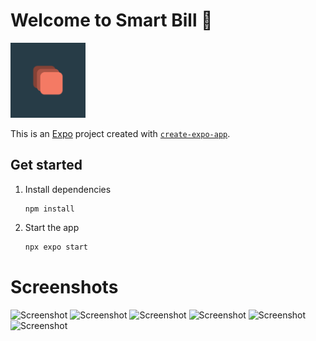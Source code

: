 # Welcome to Smart Bill 👋

<img src="./assets/images/icon.png" alt="Smart Bill Icon" width="120" />

This is an [Expo](https://expo.dev) project created with [`create-expo-app`](https://www.npmjs.com/package/create-expo-app).

## Get started

1. Install dependencies

   ```bash
   npm install
   ```

2. Start the app

   ```bash
   npx expo start
   ```

# Screenshots

<img width="200" alt="Screenshot" src="https://github.com/user-attachments/assets/3932d922-8157-4447-b085-a3951a05573f" />
<img width="200" alt="Screenshot" src="https://github.com/user-attachments/assets/23498ac3-3cf0-4465-8315-463e6debfb55" />
<img width="200" alt="Screenshot" src="https://github.com/user-attachments/assets/d27d5949-2d92-4d2e-b180-032f9f60b119" />
<img width="200" alt="Screenshot" src="https://github.com/user-attachments/assets/0ff7332e-e79b-4487-91fa-5b62ac9eec1a" />
<img width="200" alt="Screenshot" src="https://github.com/user-attachments/assets/a3d5b2b8-4c91-4001-b956-96210e74f815" />
<img width="200" alt="Screenshot" src="https://github.com/user-attachments/assets/4613ecfe-f15c-4c64-9e32-fb59a2faa8df" />
